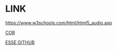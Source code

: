# LINK


https://www.w3schools.com/html/html5_audio.asp

[COR](https://html-color-codes.info/Codigos-de-Cores-HTML/)

[ESSE GITHUB
](https://github.com/santos246/LINK/edit/main/README.md)
